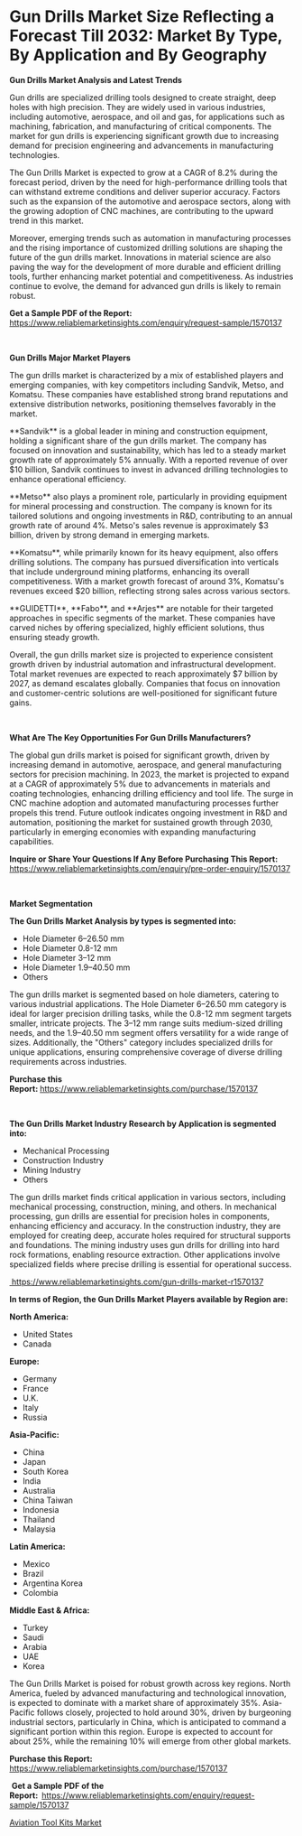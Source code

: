 <p><h1>Gun Drills Market Size Reflecting a Forecast Till 2032: Market By Type, By Application and By Geography</h1></p><p><strong>Gun Drills Market Analysis and Latest Trends</strong></p>
<p><p>Gun drills are specialized drilling tools designed to create straight, deep holes with high precision. They are widely used in various industries, including automotive, aerospace, and oil and gas, for applications such as machining, fabrication, and manufacturing of critical components. The market for gun drills is experiencing significant growth due to increasing demand for precision engineering and advancements in manufacturing technologies.</p><p>The Gun Drills Market is expected to grow at a CAGR of 8.2% during the forecast period, driven by the need for high-performance drilling tools that can withstand extreme conditions and deliver superior accuracy. Factors such as the expansion of the automotive and aerospace sectors, along with the growing adoption of CNC machines, are contributing to the upward trend in this market. </p><p>Moreover, emerging trends such as automation in manufacturing processes and the rising importance of customized drilling solutions are shaping the future of the gun drills market. Innovations in material science are also paving the way for the development of more durable and efficient drilling tools, further enhancing market potential and competitiveness. As industries continue to evolve, the demand for advanced gun drills is likely to remain robust.</p></p>
<p><strong>Get a Sample PDF of the Report:&nbsp;</strong> <a href="https://www.reliablemarketinsights.com/enquiry/request-sample/1570137?utm_campaign=2129&utm_medium=2&utm_source=Github&utm_content=ia&utm_term=18022025&utm_id=gun-drills">https://www.reliablemarketinsights.com/enquiry/request-sample/1570137</a></p>
<p>&nbsp;</p>
<p><strong>Gun Drills Major Market Players</strong></p>
<p><p>The gun drills market is characterized by a mix of established players and emerging companies, with key competitors including Sandvik, Metso, and Komatsu. These companies have established strong brand reputations and extensive distribution networks, positioning themselves favorably in the market.</p><p>**Sandvik** is a global leader in mining and construction equipment, holding a significant share of the gun drills market. The company has focused on innovation and sustainability, which has led to a steady market growth rate of approximately 5% annually. With a reported revenue of over $10 billion, Sandvik continues to invest in advanced drilling technologies to enhance operational efficiency.</p><p>**Metso** also plays a prominent role, particularly in providing equipment for mineral processing and construction. The company is known for its tailored solutions and ongoing investments in R&D, contributing to an annual growth rate of around 4%. Metso's sales revenue is approximately $3 billion, driven by strong demand in emerging markets.</p><p>**Komatsu**, while primarily known for its heavy equipment, also offers drilling solutions. The company has pursued diversification into verticals that include underground mining platforms, enhancing its overall competitiveness. With a market growth forecast of around 3%, Komatsu's revenues exceed $20 billion, reflecting strong sales across various sectors.</p><p>**GUIDETTI**, **Fabo**, and **Arjes** are notable for their targeted approaches in specific segments of the market. These companies have carved niches by offering specialized, highly efficient solutions, thus ensuring steady growth.</p><p>Overall, the gun drills market size is projected to experience consistent growth driven by industrial automation and infrastructural development. Total market revenues are expected to reach approximately $7 billion by 2027, as demand escalates globally. Companies that focus on innovation and customer-centric solutions are well-positioned for significant future gains.</p></p>
<p>&nbsp;</p>
<p><strong>What Are The Key Opportunities For Gun Drills Manufacturers?</strong></p>
<p><p>The global gun drills market is poised for significant growth, driven by increasing demand in automotive, aerospace, and general manufacturing sectors for precision machining. In 2023, the market is projected to expand at a CAGR of approximately 5% due to advancements in materials and coating technologies, enhancing drilling efficiency and tool life. The surge in CNC machine adoption and automated manufacturing processes further propels this trend. Future outlook indicates ongoing investment in R&D and automation, positioning the market for sustained growth through 2030, particularly in emerging economies with expanding manufacturing capabilities.</p></p>
<p><strong>Inquire or Share Your Questions If Any Before Purchasing This Report:</strong> <a href="https://www.reliablemarketinsights.com/enquiry/pre-order-enquiry/1570137?utm_campaign=2129&utm_medium=2&utm_source=Github&utm_content=ia&utm_term=18022025&utm_id=gun-drills">https://www.reliablemarketinsights.com/enquiry/pre-order-enquiry/1570137</a></p>
<p>&nbsp;</p>
<p><strong>Market Segmentation</strong></p>
<p><strong>The Gun Drills Market Analysis by types is segmented into:</strong></p>
<p><ul><li>Hole Diameter 6–26.50 mm</li><li>Hole Diameter 0.8-12 mm</li><li>Hole Diameter 3–12 mm</li><li>Hole Diameter 1.9–40.50 mm</li><li>Others</li></ul></p>
<p><p>The gun drills market is segmented based on hole diameters, catering to various industrial applications. The Hole Diameter 6–26.50 mm category is ideal for larger precision drilling tasks, while the 0.8-12 mm segment targets smaller, intricate projects. The 3–12 mm range suits medium-sized drilling needs, and the 1.9–40.50 mm segment offers versatility for a wide range of sizes. Additionally, the "Others" category includes specialized drills for unique applications, ensuring comprehensive coverage of diverse drilling requirements across industries.</p></p>
<p><strong>Purchase this Report:&nbsp;</strong><a href="https://www.reliablemarketinsights.com/purchase/1570137?utm_campaign=2129&utm_medium=2&utm_source=Github&utm_content=ia&utm_term=18022025&utm_id=gun-drills">https://www.reliablemarketinsights.com/purchase/1570137</a></p>
<p>&nbsp;</p>
<p><strong>The Gun Drills Market Industry Research by Application is segmented into:</strong></p>
<p><ul><li>Mechanical Processing</li><li>Construction Industry</li><li>Mining Industry</li><li>Others</li></ul></p>
<p><p>The gun drills market finds critical application in various sectors, including mechanical processing, construction, mining, and others. In mechanical processing, gun drills are essential for precision holes in components, enhancing efficiency and accuracy. In the construction industry, they are employed for creating deep, accurate holes required for structural supports and foundations. The mining industry uses gun drills for drilling into hard rock formations, enabling resource extraction. Other applications involve specialized fields where precise drilling is essential for operational success.</p></p>
<p><a href="https://www.reliablemarketinsights.com/gun-drills-market-r1570137?utm_campaign=2129&utm_medium=2&utm_source=Github&utm_content=ia&utm_term=18022025&utm_id=gun-drills">&nbsp;https://www.reliablemarketinsights.com/gun-drills-market-r1570137</a></p>
<p><strong>In terms of Region, the Gun Drills Market Players available by Region are:</strong></p>
<p>
    <p> <strong> North America: </strong>
        <ul>
            <li>United States</li>
            <li>Canada</li>
        </ul>
        </p> 
    <p> <strong> Europe: </strong>
        <ul>
            <li>Germany</li>
            <li>France</li>
            <li>U.K.</li>
            <li>Italy</li>
            <li>Russia</li>
        </ul>
        </p> 
    <p> <strong> Asia-Pacific: </strong>
        <ul>
            <li>China</li>
            <li>Japan</li>
            <li>South Korea</li>
            <li>India</li>
            <li>Australia</li>
            <li>China Taiwan</li>
            <li>Indonesia</li>
            <li>Thailand</li>
            <li>Malaysia</li>
        </ul>
        </p> 
    <p> <strong> Latin America: </strong>
        <ul>
            <li>Mexico</li>
            <li>Brazil</li>
            <li>Argentina Korea</li>
            <li>Colombia</li>
        </ul>
        </p> 
    <p> <strong> Middle East & Africa: </strong>
        <ul>
            <li>Turkey</li>
            <li>Saudi</li>
            <li>Arabia</li>
            <li>UAE</li>
            <li>Korea</li>
        </ul>
    </p>
    </p>
<p><p>The Gun Drills Market is poised for robust growth across key regions. North America, fueled by advanced manufacturing and technological innovation, is expected to dominate with a market share of approximately 35%. Asia-Pacific follows closely, projected to hold around 30%, driven by burgeoning industrial sectors, particularly in China, which is anticipated to command a significant portion within this region. Europe is expected to account for about 25%, while the remaining 10% will emerge from other global markets.</p></p>
<p><strong>Purchase this Report: </strong><a href="https://www.reliablemarketinsights.com/purchase/1570137?utm_campaign=2129&utm_medium=2&utm_source=Github&utm_content=ia&utm_term=18022025&utm_id=gun-drills">https://www.reliablemarketinsights.com/purchase/1570137</a></p>
<p>&nbsp;<strong>Get a Sample PDF of the Report:&nbsp;&nbsp;</strong><a href="https://www.reliablemarketinsights.com/enquiry/request-sample/1570137?utm_campaign=2129&utm_medium=2&utm_source=Github&utm_content=ia&utm_term=18022025&utm_id=gun-drills">https://www.reliablemarketinsights.com/enquiry/request-sample/1570137</a></p>
<p><strong></strong></p>
<p><p><a href="https://github.com/jerhoskinson197676/Market-Research-Report-List-1/blob/main/aviation-tool-kits-market.md?utm_campaign=2129&utm_medium=2&utm_source=Github&utm_content=ia&utm_term=18022025&utm_id=gun-drills">Aviation Tool Kits Market</a></p></p>